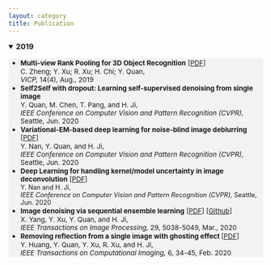 ```yaml
---
layout: category
title: Publication
---
```


<details open="">
<summary><span style="font-size: 105%;"><strong>2019</strong></span></summary>
<ul style="background-color: #f2f2f2;">
<li><span style="font-size: 95%;"><strong>Multi-view Rank Pooling for 3D Object Recognition</strong> [<a href="https://github.com/Dofboom/Dofboom.github.io/raw/master/papers/Multi-view%20Rank%20Pooling%20for%203D%20Object%20Recognition.pdf">PDF</a>]</span><br />
<span style="font-size: 95%;"> C. Zheng; Y. Xu; R. Xu; H. Chi; Y. Quan,<br />
 <em>VICP,</em> 14(4),  Aug., 2019</span></li>
<li><span style="font-size: 95%;"><strong>Self2Self with dropout: Learning self-supervised denoising from single image</strong> <!-- [<a href="https://blog.nus.edu.sg/matjh/files/2020/03/CVPR2020_Denoising.pdf">PDF</a>]--></span><br />
<span style="font-size: 95%;"> Y. Quan, M. Chen, T. Pang, and H. Ji,<br />
<em> IEEE Conference on Computer Vision and Pattern Recognition (CVPR),</em> Seattle, Jun. 2020</span></li>
<li><span style="font-size: 95%;"><strong>Variational-EM-based deep learning for noise-blind image deblurring</strong> [<a href="https://blog.nus.edu.sg/matjh/files/2020/05/CVPR2020-VEMNet-Deblur.pdf">PDF</a>] </span><br />
<span style="font-size: 95%;"> Y. Nan, Y. Quan, and H. Ji,<br />
<em> IEEE Conference on Computer Vision and Pattern Recognition (CVPR),</em> Seattle, Jun. 2020</span></li>
<li><span style="font-size: 95%;"><strong>Deep Learning for handling kernel/model uncertainty in image deconvolution</strong> [<a href="https://blog.nus.edu.sg/matjh/files/2020/03/CVPR2020_deblur_error.pdf">PDF</a>]<br />
<span style="font-size: 95%;"> Y. Nan and H. Ji,<br />
<em> IEEE Conference on Computer Vision and Pattern Recognition (CVPR),</em> Seattle, Jun. 2020</span></span></li>
<li><span style="font-size: 95%;"><strong>Image denoising via sequential ensemble learning</strong> [<a href="https://blog.nus.edu.sg/matjh/files/2020/03/TIP2020_ensemble.pdf">PDF</a>] [<a href="https://github.com/cs-rukawa/NLED_Code">Github</a>]</span><br />
<span style="font-size: 95%;"> X. Yang, Y. Xu, Y. Quan, and H. Ji,<br />
<em> IEEE Transactions on Image Processing,</em>  29,  5038-5049, Mar., 2020</span></li>
<li><span style="font-size: 95%;"><strong>Removing reflection from a single image with ghosting effect </strong> [<a href="https://blog.nus.edu.sg/matjh/files/2019/02/TCI_2019_reflection-1vlfd37.pdf">PDF</a>]</span><br />
<span style="font-size: 95%;"> Y. Huang, Y. Quan, Y. Xu, R. Xu, and H. Ji,<br />
<em>IEEE Transactions on Computational Imaging,</em> 6, 34-45, Feb. 2020</span></li>
</ul>
</details>
